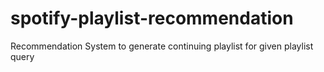 # spotify-playlist-recommendation
Recommendation System to generate continuing playlist for given playlist query
